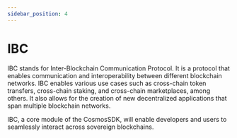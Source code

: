 ```yaml
---
sidebar_position: 4
---
```


# IBC

IBC stands for Inter-Blockchain Communication Protocol. It is a protocol that enables communication and interoperability between different blockchain networks.
IBC enables various use cases such as cross-chain token transfers, cross-chain staking, and cross-chain marketplaces, among others. It also allows for the creation of new decentralized applications that span multiple blockchain networks.

IBC, a core module of the CosmosSDK, will enable developers and users to seamlessly interact across sovereign blockchains.